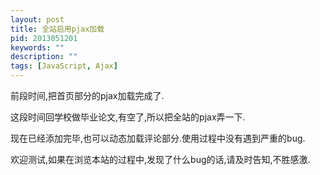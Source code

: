```yaml
---
layout: post
title: 全站启用pjax加载
pid: 2013051201
keywords: ""
description: ""
tags: [JavaScript, Ajax]
---
```

前段时间,把首页部分的pjax加载完成了.

这段时间回学校做毕业论文,有空了,所以把全站的pjax弄一下.

现在已经添加完毕,也可以动态加载评论部分.使用过程中没有遇到严重的bug.

欢迎测试,如果在浏览本站的过程中,发现了什么bug的话,请及时告知,不胜感激.
